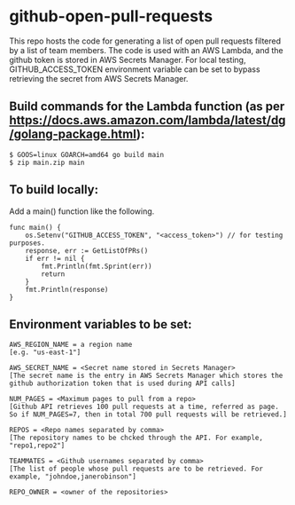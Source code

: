 # github-open-pull-requests
This repo hosts the code for generating a list of open pull requests filtered by a list of team members.
The code is used with an AWS Lambda, and the github token is stored in AWS Secrets Manager. For local testing, 
GITHUB_ACCESS_TOKEN environment variable can be set to bypass retrieving the secret from AWS Secrets Manager.

## Build commands for the Lambda function (as per https://docs.aws.amazon.com/lambda/latest/dg/golang-package.html):
```
$ GOOS=linux GOARCH=amd64 go build main
$ zip main.zip main
```

## To build locally:

Add a main() function like the following.

```
func main() {
	os.Setenv("GITHUB_ACCESS_TOKEN", "<access_token>") // for testing purposes.
	response, err := GetListOfPRs()
	if err != nil {
		fmt.Println(fmt.Sprint(err))
		return
	}
	fmt.Println(response)
}
```

## Environment variables to be set:

```
AWS_REGION_NAME = a region name
[e.g. "us-east-1"]

AWS_SECRET_NAME = <Secret name stored in Secrets Manager>
[The secret name is the entry in AWS Secrets Manager which stores the github authorization token that is used during API calls]

NUM_PAGES = <Maximum pages to pull from a repo>
[Github API retrieves 100 pull requests at a time, referred as page. So if NUM_PAGES=7, then in total 700 pull requests will be retrieved.]

REPOS = <Repo names separated by comma>
[The repository names to be chcked through the API. For example, "repo1,repo2"]

TEAMMATES = <Github usernames separated by comma>
[The list of people whose pull requests are to be retrieved. For example, "johndoe,janerobinson"]

REPO_OWNER = <owner of the repositories>
```
